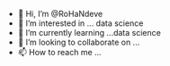 - 👋 Hi, I’m @RoHaNdeve
- 👀 I’m interested in ... data science 
- 🌱 I’m currently learning ...data science
- 💞️ I’m looking to collaborate on ...
- 📫 How to reach me ...

<!---
RoHaNdeve/RoHaNdeve is a ✨ special ✨ repository because its `README.md` (this file) appears on your GitHub profile.
You can click the Preview link to take a look at your changes.
--->
